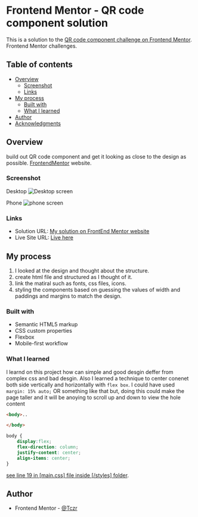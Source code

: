# Frontend Mentor - QR code component solution

This is a solution to the [QR code component challenge on Frontend Mentor](https://www.frontendmentor.io/challenges/qr-code-component-iux_sIO_H). Frontend Mentor challenges. 
## Table of contents

- [Overview](#overview)
  - [Screenshot](#screenshot)
  - [Links](#links)
- [My process](#my-process)
  - [Built with](#built-with)
  - [What I learned](#what-i-learned)
- [Author](#author)
- [Acknowledgments](#acknowledgments)


## Overview
build out QR code component and get it looking as close to the design as possible. [FrontendMentor](https://www.frontendmentor.io) website.

### Screenshot

 Desktop
![Desktop screen](/screenshots/QR-SCSH-DESK.jpeg)

 Phone
![phone screen](/screenshots/QR-SSCSH-PHONE.jpeg)

### Links

- Solution URL: [My solution on FrontEnd Mentor website](https://www.frontendmentor.io/solutions/qr-component-using-simple-css-and-html-RC4GKX6qJ0)
- Live Site URL: [Live here](https://tczr.github.io/frontEndMentor-challenges/QR-component)

## My process
1. I looked at the design and thought about the structure.
2. create html file and structured as I thought of it.
3. link the matiral such as fonts, css files, icons.
4. styling the components based on guessing the values of width and paddings and margins to match the design.
### Built with

- Semantic HTML5 markup
- CSS custom properties
- Flexbox
- Mobile-first workflow

### What I learned
I learnd on this project how can simple and good desgin deffer from complex css and bad desgin.
Also I learned a technique to center conenet both side vertically and horizontally with `flex box`.
I could have used `margin: 15% auto;` OR something like that but, doing this could make the page taller and it will be anoying to scroll up and down to view the hole content 

```html
<body>..

</body>
```
```css
body {
    display:flex;
    flex-direction: column;
    justify-content: center;
    align-items: center;
}
```
[see line 19 in [main.css] file inside [/styles] folder](./styles/main.css).

## Author
- Frontend Mentor - [@Tczr](https://www.frontendmentor.io/profile/Tczr)

